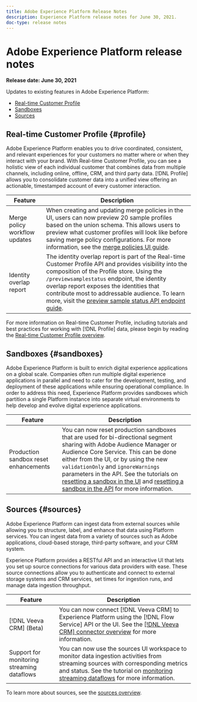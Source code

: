 ```yaml
---
title: Adobe Experience Platform Release Notes
description: Experience Platform release notes for June 30, 2021.
doc-type: release notes
---
```


# Adobe Experience Platform release notes 

**Release date: June 30, 2021**

Updates to existing features in Adobe Experience Platform:

- [Real-time Customer Profile](#profile)
- [Sandboxes](#sandboxes)
- [Sources](#sources)

## Real-time Customer Profile {#profile}

Adobe Experience Platform enables you to drive coordinated, consistent, and relevant experiences for your customers no matter where or when they interact with your brand. With Real-time Customer Profile, you can see a holistic view of each individual customer that combines data from multiple channels, including online, offline, CRM, and third party data. [!DNL Profile] allows you to consolidate customer data into a unified view offering an actionable, timestamped account of every customer interaction.

| Feature | Description |
| ------- | ----------- |
|Merge policy workflow updates| When creating and updating merge policies in the UI, users can now preview 20 sample profiles based on the union schema. This allows users to preview what customer profiles will look like before saving merge policy configurations. For more information, see the [merge policies UI guide](../../profile/merge-policies/ui-guide.md).|
|Identity overlap report| The identity overlap report is part of the Real-time Customer Profile API and provides visibility into the composition of the Profile store. Using the `/previewsamplestatus` endpoint, the identity overlap report exposes the identities that contribute most to addressable audience. To learn more, visit the [preview sample status API endpoint guide](../../profile/api/preview-sample-status.md).|

For more information on Real-time Customer Profile, including tutorials and best practices for working with [!DNL Profile] data, please begin by reading the [Real-time Customer Profile overview](../../profile/home.md).

## Sandboxes {#sandboxes}

Adobe Experience Platform is built to enrich digital experience applications on a global scale. Companies often run multiple digital experience applications in parallel and need to cater for the development, testing, and deployment of these applications while ensuring operational compliance. In order to address this need, Experience Platform provides sandboxes which partition a single Platform instance into separate virtual environments to help develop and evolve digital experience applications.

| Feature | Description |
| ------- | ----------- |
| Production sandbox reset enhancements | You can now reset production sandboxes that are used for bi-directional segment sharing with Adobe Audience Manager or Audience Core Service. This can be done either from the UI, or by using the new `validationOnly` and `ignoreWarnings` parameters in the API. See the tutorials on [resetting a sandbox in the UI](../../sandboxes/ui/user-guide.md) and [resetting a sandbox in the API](../../sandboxes/api/sandboxes.md) for more information. |

## Sources {#sources}

Adobe Experience Platform can ingest data from external sources while allowing you to structure, label, and enhance that data using Platform services. You can ingest data from a variety of sources such as Adobe applications, cloud-based storage, third-party software, and your CRM system.

Experience Platform provides a RESTful API and an interactive UI that lets you set up source connections for various data providers with ease. These source connections allow you to authenticate and connect to external storage systems and CRM services, set times for ingestion runs, and manage data ingestion throughput.

| Feature | Description |
| ------- | ----------- |
| [!DNL Veeva CRM] (Beta) | You can now connect [!DNL Veeva CRM] to Experience Platform using the [!DNL Flow Service] API or the UI. See the [[!DNL Veeva CRM] connector overview](../../sources/connectors/crm/veeva.md) for more information. |
| Support for monitoring streaming dataflows | You can now use the sources UI workspace to monitor data ingestion activities from streaming sources with corresponding metrics and status. See the tutorial on [monitoring streaming dataflows](../../sources/tutorials/ui/monitor-streaming.md) for more information. |

To learn more about sources, see the [sources overview](../../sources/home.md).
